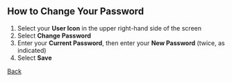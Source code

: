 ## How to Change Your Password
1. Select your **User Icon** in the upper right-hand side of the screen
2. Select **Change Password**
3. Enter your **Current Password**, then enter your **New Password** (twice, as indicated)
4. Select **Save**

[Back](../Account/settings.md)
